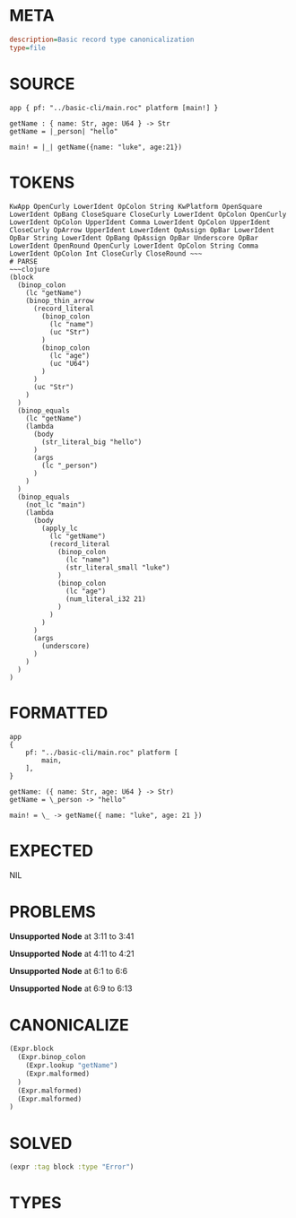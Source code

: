 # META
~~~ini
description=Basic record type canonicalization
type=file
~~~
# SOURCE
~~~roc
app { pf: "../basic-cli/main.roc" platform [main!] }

getName : { name: Str, age: U64 } -> Str
getName = |_person| "hello"

main! = |_| getName({name: "luke", age:21})
~~~
# TOKENS
~~~text
KwApp OpenCurly LowerIdent OpColon String KwPlatform OpenSquare LowerIdent OpBang CloseSquare CloseCurly LowerIdent OpColon OpenCurly LowerIdent OpColon UpperIdent Comma LowerIdent OpColon UpperIdent CloseCurly OpArrow UpperIdent LowerIdent OpAssign OpBar LowerIdent OpBar String LowerIdent OpBang OpAssign OpBar Underscore OpBar LowerIdent OpenRound OpenCurly LowerIdent OpColon String Comma LowerIdent OpColon Int CloseCurly CloseRound ~~~
# PARSE
~~~clojure
(block
  (binop_colon
    (lc "getName")
    (binop_thin_arrow
      (record_literal
        (binop_colon
          (lc "name")
          (uc "Str")
        )
        (binop_colon
          (lc "age")
          (uc "U64")
        )
      )
      (uc "Str")
    )
  )
  (binop_equals
    (lc "getName")
    (lambda
      (body
        (str_literal_big "hello")
      )
      (args
        (lc "_person")
      )
    )
  )
  (binop_equals
    (not_lc "main")
    (lambda
      (body
        (apply_lc
          (lc "getName")
          (record_literal
            (binop_colon
              (lc "name")
              (str_literal_small "luke")
            )
            (binop_colon
              (lc "age")
              (num_literal_i32 21)
            )
          )
        )
      )
      (args
        (underscore)
      )
    )
  )
)
~~~
# FORMATTED
~~~roc
app
{
	pf: "../basic-cli/main.roc" platform [
		main,
	],
}

getName: ({ name: Str, age: U64 } -> Str)
getName = \_person -> "hello"

main! = \_ -> getName({ name: "luke", age: 21 })
~~~
# EXPECTED
NIL
# PROBLEMS
**Unsupported Node**
at 3:11 to 3:41

**Unsupported Node**
at 4:11 to 4:21

**Unsupported Node**
at 6:1 to 6:6

**Unsupported Node**
at 6:9 to 6:13

# CANONICALIZE
~~~clojure
(Expr.block
  (Expr.binop_colon
    (Expr.lookup "getName")
    (Expr.malformed)
  )
  (Expr.malformed)
  (Expr.malformed)
)
~~~
# SOLVED
~~~clojure
(expr :tag block :type "Error")
~~~
# TYPES
~~~roc
~~~
